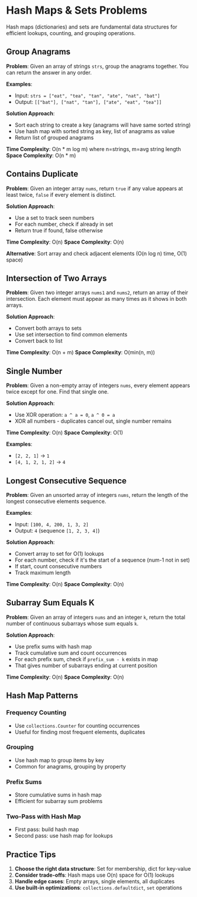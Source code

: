 # Hash Maps & Sets Problems

Hash maps (dictionaries) and sets are fundamental data structures for efficient lookups, counting, and grouping operations.

## Group Anagrams

**Problem**: Given an array of strings `strs`, group the anagrams together. You can return the answer in any order.

**Examples**:
- Input: `strs = ["eat", "tea", "tan", "ate", "nat", "bat"]`
- Output: `[["bat"], ["nat", "tan"], ["ate", "eat", "tea"]]`

**Solution Approach**:
- Sort each string to create a key (anagrams will have same sorted string)
- Use hash map with sorted string as key, list of anagrams as value
- Return list of grouped anagrams

**Time Complexity**: O(n * m log m) where n=strings, m=avg string length
**Space Complexity**: O(n * m)

## Contains Duplicate

**Problem**: Given an integer array `nums`, return `true` if any value appears at least twice, `false` if every element is distinct.

**Solution Approach**:
- Use a set to track seen numbers
- For each number, check if already in set
- Return true if found, false otherwise

**Time Complexity**: O(n)
**Space Complexity**: O(n)

**Alternative**: Sort array and check adjacent elements (O(n log n) time, O(1) space)

## Intersection of Two Arrays

**Problem**: Given two integer arrays `nums1` and `nums2`, return an array of their intersection. Each element must appear as many times as it shows in both arrays.

**Solution Approach**:
- Convert both arrays to sets
- Use set intersection to find common elements
- Convert back to list

**Time Complexity**: O(n + m)
**Space Complexity**: O(min(n, m))

## Single Number

**Problem**: Given a non-empty array of integers `nums`, every element appears twice except for one. Find that single one.

**Solution Approach**:
- Use XOR operation: `a ^ a = 0`, `a ^ 0 = a`
- XOR all numbers - duplicates cancel out, single number remains

**Time Complexity**: O(n)
**Space Complexity**: O(1)

**Examples**:
- `[2, 2, 1]` → `1`
- `[4, 1, 2, 1, 2]` → `4`

## Longest Consecutive Sequence

**Problem**: Given an unsorted array of integers `nums`, return the length of the longest consecutive elements sequence.

**Examples**:
- Input: `[100, 4, 200, 1, 3, 2]`
- Output: `4` (sequence `[1, 2, 3, 4]`)

**Solution Approach**:
- Convert array to set for O(1) lookups
- For each number, check if it's the start of a sequence (num-1 not in set)
- If start, count consecutive numbers
- Track maximum length

**Time Complexity**: O(n)
**Space Complexity**: O(n)

## Subarray Sum Equals K

**Problem**: Given an array of integers `nums` and an integer `k`, return the total number of continuous subarrays whose sum equals `k`.

**Solution Approach**:
- Use prefix sums with hash map
- Track cumulative sum and count occurrences
- For each prefix sum, check if `prefix_sum - k` exists in map
- That gives number of subarrays ending at current position

**Time Complexity**: O(n)
**Space Complexity**: O(n)

## Hash Map Patterns

### Frequency Counting
- Use `collections.Counter` for counting occurrences
- Useful for finding most frequent elements, duplicates

### Grouping
- Use hash map to group items by key
- Common for anagrams, grouping by property

### Prefix Sums
- Store cumulative sums in hash map
- Efficient for subarray sum problems

### Two-Pass with Hash Map
- First pass: build hash map
- Second pass: use hash map for lookups

## Practice Tips

1. **Choose the right data structure**: Set for membership, dict for key-value
2. **Consider trade-offs**: Hash maps use O(n) space for O(1) lookups
3. **Handle edge cases**: Empty arrays, single elements, all duplicates
4. **Use built-in optimizations**: `collections.defaultdict`, `set` operations
